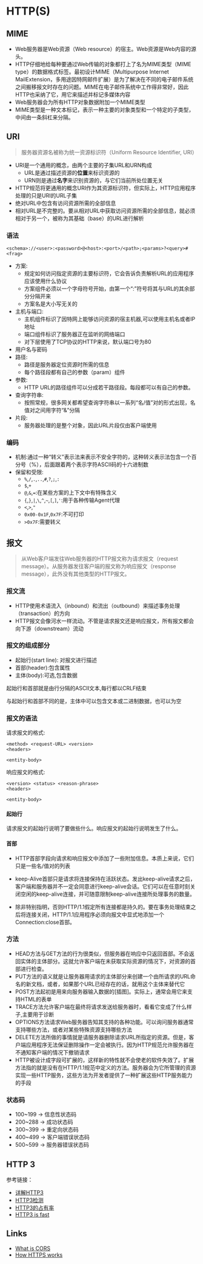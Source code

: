 # HTTP(S)

## MIME

* Web服务器是Web资源（Web resource）的宿主。Web资源是Web内容的源头。
* HTTP仔细地给每种要通过Web传输的对象都打上了名为MIME类型（MIME type）的数据格式标签。最初设计MIME（Multipurpose Internet MailExtension，多用途因特网邮件扩展）是为了解决在不同的电子邮件系统之间搬移报文时存在的问题。MIME在电子邮件系统中工作得非常好，因此HTTP也采纳了它，用它来描述并标记多媒体内容
* Web服务器会为所有HTTP对象数据附加一个MIME类型
* MIME类型是一种文本标记，表示一种主要的对象类型和一个特定的子类型，中间由一条斜杠来分隔。

## URI

> 服务器资源名被称为统一资源标识符（Uniform Resource Identifier, URI）

* URI是一个通用的概念，由两个主要的子集URL和URN构成
  * URL是通过描述资源的**位置**来标识资源的
  * URN则是通过**名字**来识别资源的，与它们当前所处位置无关
* HTTP规范将更通用的概念URI作为其资源标识符，但实际上，HTTP应用程序处理的只是URI的URL子集
* 绝对URL中包含有访问资源所需的全部信息
* 相对URL是不完整的。要从相对URL中获取访问资源所需的全部信息，就必须相对于另一个，被称为其基础（base）的URL进行解析

### 语法

```http
<schema>://<user>:<password>@<host>:<port>/<path>;<params>?<query>#<frag>
```

* 方案:
  * 规定如何访问指定资源的主要标识符，它会告诉负责解析URL的应用程序应该使用什么协议
  * 方案组件必须以一个字母符号开始，由第一个“:”符号将其与URL的其余部分分隔开来
  * 方案名是大小写无关的
* 主机与端口:
  * 主机组件标识了因特网上能够访问资源的宿主机器,可以使用主机名或者IP地址
  * 端口组件标识了服务器正在监听的网络端口
  * 对下层使用了TCP协议的HTTP来说，默认端口号为80
* 用户名与密码
* 路径:
  * 路径是服务器定位资源时所需的信息
  * 每个路径段都有自己的参数（param）组件
* 参数:
  * HTTP URL的路径组件可以分成若干路径段。每段都可以有自己的参数。
* 查询字符串:
  * 按照常规，很多网关都希望查询字符串以一系列“名/值”对的形式出现，名值对之间用字符“&”分隔
* 片段:
  * 服务器处理的是整个对象，因此URL片段仅由客户端使用

### 编码

* 机制:通过一种“转义”表示法来表示不安全字符的，这种转义表示法包含一个百分号（%），后面跟着两个表示字符ASCII码的十六进制数
* 保留和受限:
  * `%`,`/`,`.`,`..`,`#`,`?`,`;`,`:`
  * `$`,`+`
  * `@`,`&`,`=`:在某些方案的上下文中有特殊含义
  * `{`,`}`,`|`,`\`,`^`,`~`,`[`,`]`,`'`:用于各种传输Agent代理
  * `<`,`>`,`"`
  * `0x00-0x1F`,`0x7F`:不可打印
  * `>0x7F`:需要转义

## 报文

> 从Web客户端发往Web服务器的HTTP报文称为请求报文（request message）。从服务器发往客户端的报文称为响应报文（response message），此外没有其他类型的HTTP报文。

### 报文流

* HTTP使用术语流入（inbound）和流出（outbound）来描述事务处理（transaction）的方向
* HTTP报文会像河水一样流动。不管是请求报文还是响应报文，所有报文都会向下游（downstream）流动

### 报文的组成部分

* 起始行(start line): 对报文进行描述
* 首部(header):包含属性
* 主体(body):可选,包含数据

起始行和首部就是由行分隔的ASCII文本,每行都以CRLF结束

与起始行和首部不同的是，主体中可以包含文本或二进制数据，也可以为空

### 报文的语法

请求报文的格式:

```http
<method> <request-URL> <version>
<headers>

<entity-body>
```

响应报文的格式:

```http
<version> <status> <reason-phrase>
<headers>

<entity-body>
```

#### 起始行

请求报文的起始行说明了要做些什么。响应报文的起始行说明发生了什么。

#### 首部

* HTTP首部字段向请求和响应报文中添加了一些附加信息。本质上来说，它们只是一些名/值对的列表

* keep-Alive首部只是请求将连接保持在活跃状态。发出keep-alive请求之后，客户端和服务器并不一定会同意进行keep-alive会话。它们可以在任意时刻关闭空闲的keep-alive连接，并可随意限制keep-alive连接所处理事务的数量。
* 除非特别指明，否则HTTP/1.1假定所有连接都是持久的。要在事务处理结束之后将连接关闭，HTTP/1.1应用程序必须向报文中显式地添加一个Connection:close首部。

### 方法

* HEAD方法与GET方法的行为很类似，但服务器在响应中只返回首部。不会返回实体的主体部分。这就允许客户端在未获取实际资源的情况下，对资源的首部进行检查。
* PUT方法的语义就是让服务器用请求的主体部分来创建一个由所请求的URL命名的新文档，或者，如果那个URL已经存在的话，就用这个主体来替代它
* POST方法起初是用来向服务器输入数据的[插图]。实际上，通常会用它来支持HTML的表单
* TRACE方法允许客户端在最终将请求发送给服务器时，看看它变成了什么样子,主要用于诊断
* OPTIONS方法请求Web服务器告知其支持的各种功能。可以询问服务器通常支持哪些方法，或者对某些特殊资源支持哪些方法
* DELETE方法所做的事情就是请服务器删除请求URL所指定的资源。但是，客户端应用程序无法保证删除操作一定会被执行。因为HTTP规范允许服务器在不通知客户端的情况下撤销请求
* HTTP被设计成字段可扩展的，这样新的特性就不会使老的软件失效了。扩展方法指的就是没有在HTTP/1.1规范中定义的方法。服务器会为它所管理的资源实现一些HTTP服务，这些方法为开发者提供了一种扩展这些HTTP服务能力的手段

### 状态码

* 100~199 -> 信息性状态码
* 200~288 -> 成功状态码
* 300~399 -> 重定向状态码
* 400~499 -> 客户端错误状态码
* 500~599 -> 服务器错误状态码

## HTTP 3

参考链接：

* [详解HTTP3](https://http3-explained.haxx.se/zh)
* [HTTP3检测](https://www.http3check.net)
* [HTTP3的占有率](https://w3techs.com/technologies/breakdown/ce-http3/ranking)
* [HTTP3 is fast](https://requestmetrics.com/web-performance/http3-is-fast)

## Links

* [What is CORS](https://simplelocalize.io/blog/posts/what-is-cors/)
* [How HTTPS works](https://howhttps.works/)
